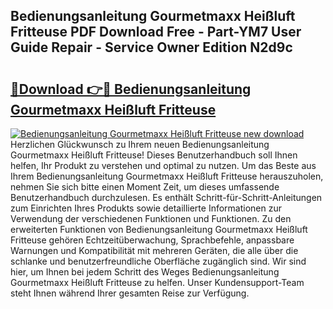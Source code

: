## Bedienungsanleitung Gourmetmaxx Heißluft Fritteuse PDF Download Free - Part-YM7 User Guide Repair - Service Owner Edition N2d9c

# <h2><a href="http://df1no3i.blite.top/?on=Bedienungsanleitung+Gourmetmaxx+Hei%c3%9fluft+Fritteuse">🔗Download 👉🔴 Bedienungsanleitung Gourmetmaxx Heißluft Fritteuse</a></h2>

[![Bedienungsanleitung Gourmetmaxx Heißluft Fritteuse new download](https://i.imgur.com/lujVjoI.png)](http://df1no3i.blite.top/?on=Bedienungsanleitung+Gourmetmaxx+Hei%c3%9fluft+Fritteuse)
Herzlichen Glückwunsch zu Ihrem neuen Bedienungsanleitung Gourmetmaxx Heißluft Fritteuse! Dieses Benutzerhandbuch soll Ihnen helfen, Ihr Produkt zu verstehen und optimal zu nutzen. Um das Beste aus Ihrem Bedienungsanleitung Gourmetmaxx Heißluft Fritteuse herauszuholen, nehmen Sie sich bitte einen Moment Zeit, um dieses umfassende Benutzerhandbuch durchzulesen. Es enthält Schritt-für-Schritt-Anleitungen zum Einrichten Ihres Produkts sowie detaillierte Informationen zur Verwendung der verschiedenen Funktionen und Funktionen. Zu den erweiterten Funktionen von Bedienungsanleitung Gourmetmaxx Heißluft Fritteuse gehören Echtzeitüberwachung, Sprachbefehle, anpassbare Warnungen und Kompatibilität mit mehreren Geräten, die alle über die schlanke und benutzerfreundliche Oberfläche zugänglich sind. Wir sind hier, um Ihnen bei jedem Schritt des Weges Bedienungsanleitung Gourmetmaxx Heißluft Fritteuse zu helfen. Unser Kundensupport-Team steht Ihnen während Ihrer gesamten Reise zur Verfügung.
